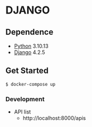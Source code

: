 # DJANGO


## Dependence

* [Python](https://www.python.org/) 3.10.13
* [Django](https://www.djangoproject.com/) 4.2.5

## Get Started

```
$ docker-compose up
```

### Development

- API list
    - http://localhost:8000/apis
